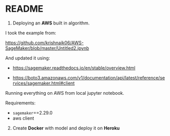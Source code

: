 # README
1) Deploying an __AWS__ built in algorithm.

I took the example from: 

https://github.com/krishnaik06/AWS-SageMaker/blob/master/Untitled2.ipynb

And updated it using:

+ https://sagemaker.readthedocs.io/en/stable/overview.html

+ https://boto3.amazonaws.com/v1/documentation/api/latest/reference/services/sagemaker.html#client


Running everything on AWS from local jupyter notebook.

Requirements:

+ `sagemaker`==2.29.0
+ aws client

2) Create __Docker__ with model and deploy it on __Heroku__

   
